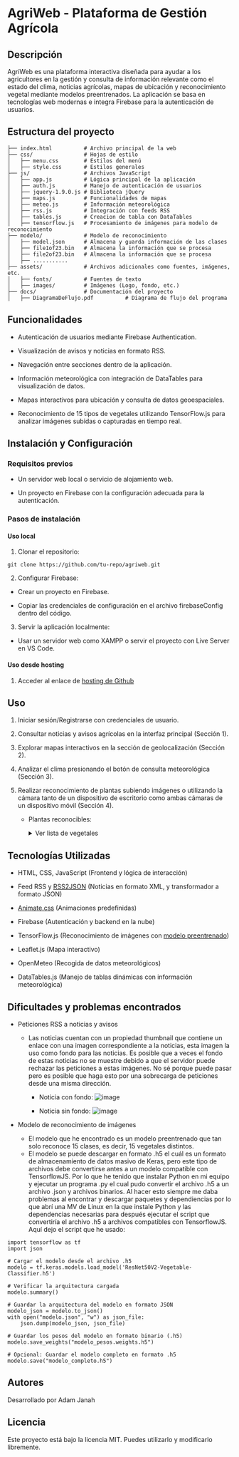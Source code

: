 # AgriWeb - Plataforma de Gestión Agrícola

## Descripción

AgriWeb es una plataforma interactiva diseñada para ayudar a los agricultores en la gestión y consulta de información relevante como el estado del clima, noticias agrícolas, mapas de ubicación y reconocimiento vegetal mediante modelos preentrenados. La aplicación se basa en tecnologías web modernas e integra Firebase para la autenticación de usuarios.

## Estructura del proyecto

```
├── index.html          # Archivo principal de la web
├── css/                # Hojas de estilo
│   ├── menu.css        # Estilos del menú
│   ├── style.css       # Estilos generales
├── js/                 # Archivos JavaScript
│   ├── app.js          # Lógica principal de la aplicación
│   ├── auth.js         # Manejo de autenticación de usuarios
│   ├── jquery-1.9.0.js # Biblioteca jQuery
│   ├── maps.js         # Funcionalidades de mapas
│   ├── meteo.js        # Información meteorológica
│   ├── rss.js          # Integración con feeds RSS
│   ├── tables.js       # Creacion de tabla con DataTables
│   ├── tensorflow.js   # Procesamiento de imágenes para modelo de reconocimiento
├── modelo/             # Modelo de reconocimiento
│   ├── model.json      # Almacena y guarda información de las clases
│   ├── file1of23.bin   # Almacena la información que se procesa
│   ├── file2of23.bin   # Almacena la información que se procesa
│   ├── ...........
├── assets/             # Archivos adicionales como fuentes, imágenes, etc.
│   ├── fonts/          # Fuentes de texto
│   ├── images/         # Imágenes (Logo, fondo, etc.)
├── docs/               # Documentación del proyecto
│   ├── DiagramaDeFlujo.pdf          # Diagrama de flujo del programa
```

## Funcionalidades

  - Autenticación de usuarios mediante Firebase Authentication.

  - Visualización de avisos y noticias en formato RSS.

  - Navegación entre secciones dentro de la aplicación.

  - Información meteorológica con integración de DataTables para visualización de datos.

  - Mapas interactivos para ubicación y consulta de datos geoespaciales.

  - Reconocimiento de 15 tipos de vegetales utilizando TensorFlow.js para analizar imágenes subidas o capturadas en tiempo real.

## Instalación y Configuración

### Requisitos previos

  - Un servidor web local o servicio de alojamiento web.

  - Un proyecto en Firebase con la configuración adecuada para la autenticación.

### Pasos de instalación

#### Uso local

1. Clonar el repositorio:
  ```
  git clone https://github.com/tu-repo/agriweb.git
  ```
2. Configurar Firebase:

  - Crear un proyecto en Firebase.

  - Copiar las credenciales de configuración en el archivo firebaseConfig dentro del código.

3. Servir la aplicación localmente:

  - Usar un servidor web como XAMPP o servir el proyecto con Live Server en VS Code.


#### Uso desde hosting

1. Acceder al enlace de [hosting de Github](https://adam-jb5.github.io/Agriweb-204/)

## Uso

1. Iniciar sesión/Registrarse con credenciales de usuario.

2. Consultar noticias y avisos agrícolas en la interfaz principal (Sección 1).

3. Explorar mapas interactivos en la sección de geolocalización (Sección 2).

4. Analizar el clima presionando el botón de consulta meteorológica (Sección 3).

5. Realizar reconocimiento de plantas subiendo imágenes o utilizando la cámara tanto de un dispositivo de escritorio como ambas cámaras de un dispositivo móvil (Sección 4).
     - Plantas reconocibles:
        <details>
          <summary>Ver lista de vegetales</summary>
        
          - Frijol
          - Melón amargo
          - Calabaza de botella
          - Berenjena
          - Brócoli
          - Repollo
          - Pimiento
          - Zanahoria
          - Coliflor
          - Pepino
          - Papaya
          - Patata
          - Calabaza
          - Rábano
          - Tomate
        
        </details>

## Tecnologías Utilizadas

  - HTML, CSS, JavaScript (Frontend y lógica de interacción)

  - Feed RSS y [RSS2JSON](https://rss2json.com/#rss_url=https%3A%2F%2Ftechcrunch.com%2Ffeed%2F) (Noticias en formato XML, y transformador a formato JSON)

  - [Animate.css](https://animate.style) (Animaciones predefinidas)

  - Firebase (Autenticación y backend en la nube)

  - TensorFlow.js (Reconocimiento de imágenes con [modelo preentrenado](https://www.kaggle.com/code/utkarshsaxenadn/vegetable-classification-resnet50v2-acc-99))

  - Leaflet.js (Mapa interactivo)

  - OpenMeteo (Recogida de datos meteorológicos)

  - DataTables.js (Manejo de tablas dinámicas con información meteorológica)

## Dificultades y problemas encontrados
- Peticiones RSS a noticias y avisos
    - Las noticias cuentan con un propiedad thumbnail que contiene un enlace con una imagen correspondiente a la noticias, esta imagen la uso como fondo para las noticias. Es posible que a veces el fondo de estas noticias no se muestre debido a que el servidor puede rechazar las peticiones a estas imágenes. No sé porque puede pasar pero es posible que haga esto por una sobrecarga de peticiones desde una misma dirección.
        - Noticia con fondo: ![image](https://github.com/user-attachments/assets/a7595432-a5e4-44b3-9580-05489d044048)

        - Noticia sin fondo: ![image](https://github.com/user-attachments/assets/f301a2b0-d6af-44e9-9611-a0f245fa561c)

- Modelo de reconocimiento de imágenes
    - El modelo que he encontrado es un modelo preentrenado que tan solo reconoce 15 clases, es decir, 15 vegetales distintos.
    - El modelo se puede descargar en formato .h5 el cuál es un formato de almacenamiento de datos masivo de Keras, pero este tipo de archivos debe convertirse antes a un modelo compatible con TensorflowJS. Por lo que he tenido que instalar Python en mi equipo y ejecutar un programa .py el cual pudo convertir el archivo .h5 a un archivo .json y archivos binarios. Al hacer esto siempre me daba problemas al encontrar y descargar paquetes y dependiencias por lo que abrí una MV de Linux en la que instale Python y las dependencias necesarias para después ejecutar el script que convertiría el archivo .h5 a archivos compatibles con TensorflowJS. Aquí dejo el script que he usado:
```
import tensorflow as tf
import json

# Cargar el modelo desde el archivo .h5
modelo = tf.keras.models.load_model('ResNet50V2-Vegetable-Classifier.h5')

# Verificar la arquitectura cargada
modelo.summary()

# Guardar la arquitectura del modelo en formato JSON
modelo_json = modelo.to_json()
with open("modelo.json", "w") as json_file:
    json.dump(modelo_json, json_file)

# Guardar los pesos del modelo en formato binario (.h5)
modelo.save_weights("modelo_pesos.weights.h5")

# Opcional: Guardar el modelo completo en formato .h5
modelo.save("modelo_completo.h5")
```

## Autores

Desarrollado por Adam Janah

## Licencia

Este proyecto está bajo la licencia MIT. Puedes utilizarlo y modificarlo libremente.
